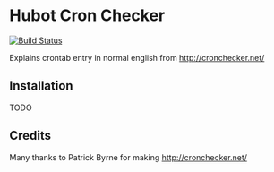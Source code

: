 # Hubot Cron Checker

[![Build Status](https://travis-ci.org/mvanduijker/hubot-cron-checker.svg)](https://travis-ci.org/mvanduijker/hubot-cron-checker)

Explains crontab entry in normal english from http://cronchecker.net/

## Installation

TODO

## Credits

Many thanks to Patrick Byrne for making http://cronchecker.net/

